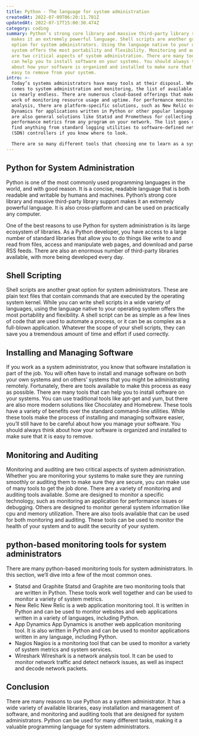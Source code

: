 ```yaml
---
title: Python - The language for system administration
createdAt: 2022-07-09T06:20:11.781Z
updatedAt: 2022-07-17T15:00:30.474Z
category: coding
summary: Python’s strong core library and massive third-party library support
  makes it an extremely powerful language. Shell scripts are another great
  option for system administrators. Using the language native to your operating
  system offers the most portability and flexibility. Monitoring and auditing
  are two critical aspects of system administration. There are many tools that
  can help you to install software on your systems. You should always think
  about how your software is organized and installed to make sure that it is
  easy to remove from your system.
intro: >-
  Today’s systems administrators have many tools at their disposal. When it
  comes to system administration and monitoring, the list of available solutions
  is nearly endless. There are numerous cloud-based offerings that make light
  work of monitoring resource usage and uptime. For performance monitoring and
  analysis, there are platform-specific solutions, such as New Relic or App
  Dynamics for applications written in Python or other popular languages. There
  are also general solutions like Statsd and Prometheus for collecting
  performance metrics from any program on your network. The list goes on—you can
  find anything from standard logging utilities to software-defined networking
  (SDN) controllers if you know where to look. 

  There are so many different tools that choosing one to learn as a system administrator can be challenging. In this article, we’ll explore some of the most relevant options when it comes to system administration tasks and their unique needs as system administrators with a focus on Python due its usage among SysAdmins).
---
```


## Python for System Administration

Python is one of the most commonly used programming languages in the world, and with good reason. It is a concise, readable language that is both readable and writable by humans and machines. Python’s strong core library and massive third-party library support makes it an extremely powerful language. It is also cross-platform and can be used on practically any computer.

One of the best reasons to use Python for system administration is its large ecosystem of libraries. As a Python developer, you have access to a large number of standard libraries that allow you to do things like write to and read from files, access and manipulate web pages, and download and parse RSS feeds. There are also an enormous number of third-party libraries available, with more being developed every day.

## Shell Scripting

Shell scripts are another great option for system administrators. These are plain text files that contain commands that are executed by the operating system kernel. While you can write shell scripts in a wide variety of languages, using the language native to your operating system offers the most portability and flexibility.
A shell script can be as simple as a few lines of code that are used to automate a process, or it can be as complex as a full-blown application. Whatever the scope of your shell scripts, they can save you a tremendous amount of time and effort if used correctly.

## Installing and Managing Software

If you work as a system administrator, you know that software installation is part of the job. You will often have to install and manage software on both your own systems and on others’ systems that you might be administrating remotely. Fortunately, there are tools available to make this process as easy as possible.
There are many tools that can help you to install software on your systems. You can use traditional tools like apt-get and yum, but there are also more modern solutions like Chocolatey and Homebrew. These tools have a variety of benefits over the standard command-line utilities.
While these tools make the process of installing and managing software easier, you’ll still have to be careful about how you manage your software. You should always think about how your software is organized and installed to make sure that it is easy to remove.

## Monitoring and Auditing

Monitoring and auditing are two critical aspects of system administration. Whether you are monitoring your systems to make sure they are running smoothly or auditing them to make sure they are secure, you can make use of many tools to get the job done.
There are a variety of monitoring and auditing tools available. Some are designed to monitor a specific technology, such as monitoring an application for performance issues or debugging. Others are designed to monitor general system information like cpu and memory utilization.
There are also tools available that can be used for both monitoring and auditing. These tools can be used to monitor the health of your system and to audit the security of your system.

## python-based monitoring tools for system administrators

There are many python-based monitoring tools for system administrators. In this section, we’ll dive into a few of the most common ones.

- Statsd and Graphite
Statsd and Graphite are two monitoring tools that are written in Python. These tools work well together and can be used to monitor a variety of system metrics.
- New Relic
New Relic is a web application monitoring tool. It is written in Python and can be used to monitor websites and web applications written in a variety of languages, including Python.
- App Dynamics
App Dynamics is another web application monitoring tool. It is also written in Python and can be used to monitor applications written in any language, including Python.
- Nagios
Nagios is a monitoring tool that can be used to monitor a variety of system metrics and system services.
- Wireshark
Wireshark is a network analysis tool. It can be used to monitor network traffic and detect network issues, as well as inspect and decode network packets.

## Conclusion

There are many reasons to use Python as a system administrator. It has a wide variety of available libraries, easy installation and management of software, and monitoring and auditing tools that are designed for system administrators. Python can be used for many different tasks, making it a valuable programming language for system administrators.
